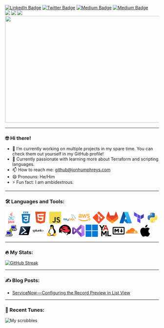 <div id="badges">
  <a href="https://www.linkedin.com/in/jonehumphreys/"><img src="https://img.shields.io/badge/LinkedIn-red?style=for-the-badge&logo=linkedin&logoColor=white" alt="LinkedIn Badge"/></a>
  <a href="https://twitter.com/JonHumphreys16"><img src="https://img.shields.io/badge/Twitter-red?style=for-the-badge&logo=twitter&logoColor=white" alt="Twitter Badge"/></a>
  <a href="https://medium.com/@jhumphreys89"><img src="https://img.shields.io/badge/Medium-red?style=for-the-badge&logo=medium&logoColor=white" alt="Medium Badge"/></a>
  <a href="https://stackoverflow.com/users/23721752/j-h"><img src="https://img.shields.io/badge/stackoverflow-red?style=for-the-badge&logo=stackoverflow&logoColor=white" alt="Medium Badge"/></a>
  <br>
  <a href=""><img src="https://komarev.com/ghpvc/?username=JHumphreys89&style=flat-square&color=red"></a>
  <a href="https://www.last.fm/user/JHumphreys89"><img src="https://img.shields.io/badge/last.fm-red?logo=last.fm&style=flat-square&logoColor=white"></a>
  <a href="https://www.buymeacoffee.com/jhumphreys89"><img src="https://img.shields.io/badge/Buy%20Me%20a%20Coffee-red?&logo=buy-me-a-coffee&style=flat-square&logoColor=white"></a>


</div>
<div align="center">
<img src="https://github.com/JHumphreys89/JHumphreys89/assets/115595085/0c2e1555-cd20-4910-8a26-9724945ff193" height="350" width="900">
</div>

---

### 🤓 Hi there!

- 🔭 I’m currently working on multiple projects in my spare time. You can check them out yourself in my GitHub profile!
- 🌱 Currently passionate with learning more about Terraform and scripting languages.
- 📫 How to reach me: [github@jonhumphreys.com](mailto:github@jonhumphreys.com)
- 😄 Pronouns: He/Him
- ⚡ Fun fact: I am ambidextrous.

---

### 🛠️ Languages and Tools:

<div>
  <img src="https://github.com/devicons/devicon/blob/master/icons/java/java-original-wordmark.svg" title="Java" alt="Java" width="40" height="40"/>&nbsp;
  <!--<img src="https://github.com/devicons/devicon/blob/master/icons/react/react-original-wordmark.svg" title="React" alt="React" width="40" height="40"/>&nbsp;-->
  <img src="https://github.com/devicons/devicon/blob/master/icons/css3/css3-plain-wordmark.svg"  title="CSS3" alt="CSS" width="40" height="40"/>&nbsp;
  <img src="https://github.com/devicons/devicon/blob/master/icons/html5/html5-original.svg" title="HTML5" alt="HTML" width="40" height="40"/>&nbsp;
  <img src="https://github.com/devicons/devicon/blob/master/icons/javascript/javascript-original.svg" title="JavaScript" alt="JavaScript" width="40" height="40"/>&nbsp;
  <img src="https://github.com/devicons/devicon/blob/master/icons/mysql/mysql-original-wordmark.svg" title="MySQL"  alt="MySQL" width="40" height="40"/>&nbsp;
  <!--<img src="https://github.com/devicons/devicon/blob/master/icons/nodejs/nodejs-original-wordmark.svg" title="NodeJS" alt="NodeJS" width="40" height="40"/>&nbsp;-->
  <img src="https://github.com/devicons/devicon/blob/master/icons/amazonwebservices/amazonwebservices-plain-wordmark.svg" title="AWS" alt="AWS" width="40" height="40"/>&nbsp;
  <img src="https://github.com/devicons/devicon/blob/master/icons/git/git-original.svg" title="Git" **alt="Git" width="40" height="40"/>
  <img src="https://github.com/devicons/devicon/blob/master/icons/gitlab/gitlab-original.svg" title="GitLab" **alt="GitLab" width="40" height="40">
  <img src="https://github.com/devicons/devicon/blob/master/icons/azure/azure-original.svg" title="Azure" **alt="Azure" width="40" height="40">
  <img src="https://github.com/devicons/devicon/blob/master/icons/terraform/terraform-original.svg" title="Terraform" **alt="Terraform" width="40" height="40">
  <img src="https://github.com/devicons/devicon/blob/master/icons/python/python-original.svg" title="Python" **alt="Python" width="40" height="40">
  <img src="https://github.com/devicons/devicon/blob/master/icons/putty/putty-original.svg" title="PuTTY" **alt="PuTTY" width="40" height="40">
  <img src="https://github.com/devicons/devicon/blob/master/icons/powershell/powershell-original.svg" title="PowerShell" **alt="PowerShell" width="40" height="40">
  <img src="https://github.com/devicons/devicon/blob/master/icons/splunk/splunk-original-wordmark.svg" title="Splunk" **alt="Splunk" width="40" height="40">
  <img src="https://github.com/devicons/devicon/blob/master/icons/linux/linux-original.svg" title="Linux" **alt="Linux" width="40" height="40">
  <img src="https://github.com/devicons/devicon/blob/master/icons/redhat/redhat-original.svg" title="Redhat" **alt="Redhat" width="40" height="40">
  <img src="https://github.com/devicons/devicon/blob/master/icons/visualstudio/visualstudio-original.svg" title="Visual Studio" **alt="Visual Studio" width="40" height="40">
  <img src="https://github.com/devicons/devicon/blob/master/icons/windows11/windows11-original.svg" title="Windows 11" **alt="Windows 11" width="40" height="40">
  <img src="https://github.com/devicons/devicon/blob/master/icons/yaml/yaml-original.svg" title="YAML" **alt="YAML" width="40" height="40">
  <img src="https://github.com/devicons/devicon/blob/master/icons/markdown/markdown-original.svg" title="Markdown" **alt="Markdown" width="40" height="40">
  <img src="https://github.com/devicons/devicon/blob/master/icons/cloudflare/cloudflare-original.svg" title="Cloudflare" **alt="Cloudflare" width="40" height="40">
  <img src="https://github.com/devicons/devicon/blob/master/icons/apple/apple-original.svg" title="Apple" **alt="Apple" width="40" height="40">
</div>

---

### 🔥 My Stats:

[![GitHub Streak](https://github-readme-streak-stats.herokuapp.com?user=JHumphreys89&theme=dark&date_format=M%20j%5B%2C%20Y%5D&fire=EB5454&sideLabels=EB5454&currStreakLabel=EB5454&border=EB5454&ring=EB5454)](https://git.io/streak-stats)

<!-- ![Top Langs](https://github-readme-stats.vercel.app/api/top-langs/?username=jhumphreys89&hide_progress=true) -->

<!--[![My GitHub stats](https://github-readme-stats.vercel.app/api?username=JHumphreys89)](https://github.com/anuraghazra/github-readme-stats)-->

---

### ✍️ Blog Posts:

<!-- BLOG-POST-LIST:START -->
- [ServiceNow — Configuring the Record Preview in List View](https://jhumphreys89.medium.com/servicenow-configuring-the-record-preview-in-list-view-0777d90695c6?source=rss-ff4d9519c46a------2)
<!-- BLOG-POST-LIST:END -->

---

### 🎵 Recent Tunes:

![My scrobbles](https://lastfm-recently-played.vercel.app/api?user=JHumphreys89&bg_color=none&footer_style=wave)
